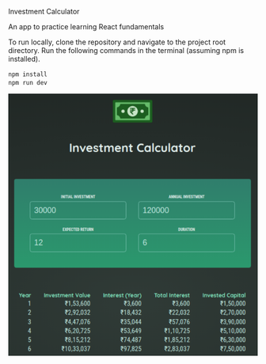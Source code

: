 Investment Calculator

An app to practice learning React fundamentals

To run locally, clone the repository and navigate to the project root directory. Run the following commands in the terminal (assuming npm is installed).

```bash
npm install
npm run dev
```

![Investment calculator](./src/assets/investment-calculator.png)